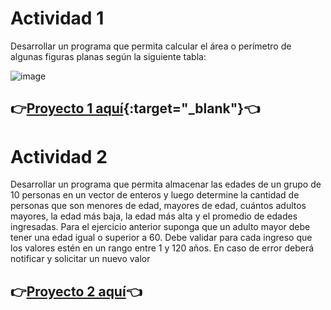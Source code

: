 # Actividad 1

Desarrollar un programa que permita calcular el área o perímetro de algunas figuras planas según la siguiente tabla:

![image](https://github.com/user-attachments/assets/cf4d0f58-7bbc-4065-904e-c685d1895c45)


##  👉[Proyecto 1 aquí](https://jeffersond-art.github.io/GA3-220501093-AA3-EV02/1-Area-Perimetro/ ){:target="_blank"}👈



# Actividad 2
Desarrollar un programa que permita almacenar las edades de un grupo de 10 personas en un vector de
enteros y luego determine la cantidad de personas que son menores de edad, mayores de edad, cuántos
adultos mayores, la edad más baja, la edad más alta y el promedio de edades ingresadas. Para el ejercicio
anterior suponga que un adulto mayor debe tener una edad igual o superior a 60. Debe validar para cada
ingreso que los valores estén en un rango entre 1 y 120 años. En caso de error deberá notificar y solicitar
un nuevo valor
## 👉[Proyecto 2 aquí](https://jeffersond-art.github.io/GA3-220501093-AA3-EV02/2-mayor-menor-edad/)👈







